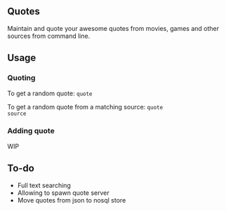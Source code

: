 ## Quotes ##

Maintain and quote your awesome quotes from movies, games and other sources from command line.

## Usage ##

### Quoting ###

To get a random quote:
<code>quote</code>

To get a random quote from a matching source:
<code>quote source</code>

### Adding quote ###

WIP

## To-do ##

 * Full text searching
 * Allowing to spawn quote server
 * Move quotes from json to nosql store




